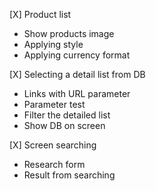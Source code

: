[X] Product list 
  * Show products image
  * Applying style
  * Applying currency format
  
[X] Selecting a detail list from DB
  * Links with URL parameter
  * Parameter test
  * Filter the detailed list
  * Show DB on screen
  
[X] Screen searching
  * Research form
  * Result from searching
